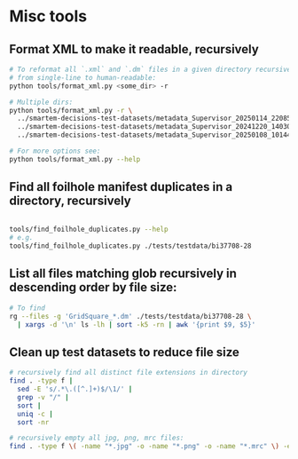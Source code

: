# Misc tools

## Format XML to make it readable, recursively

```bash
# To reformat all `.xml` and `.dm` files in a given directory recursively, rewriting in-place
# from single-line to human-readable:
python tools/format_xml.py <some_dir> -r

# Multiple dirs:
python tools/format_xml.py -r \
  ../smartem-decisions-test-datasets/metadata_Supervisor_20250114_220855_23_epuBSAd20_GrOxDDM \
  ../smartem-decisions-test-datasets/metadata_Supervisor_20241220_140307_72_et2_gangshun \
  ../smartem-decisions-test-datasets/metadata_Supervisor_20250108_101446_62_cm40593-1_EPU

# For more options see:
python tools/format_xml.py --help
```

## Find all foilhole manifest duplicates in a directory, recursively

```bash
 
tools/find_foilhole_duplicates.py --help
# e.g.
tools/find_foilhole_duplicates.py ./tests/testdata/bi37708-28
```

## List all files matching glob recursively in descending order by file size:

```bash
# To find 
rg --files -g 'GridSquare_*.dm' ./tests/testdata/bi37708-28 \
  | xargs -d '\n' ls -lh | sort -k5 -rn | awk '{print $9, $5}'
```

## Clean up test datasets to reduce file size

```bash
# recursively find all distinct file extensions in directory
find . -type f |
  sed -E 's/.*\.([^.]+)$/\1/' |
  grep -v "/" |
  sort |
  uniq -c |
  sort -nr

# recursively empty all jpg, png, mrc files:
find . -type f \( -name "*.jpg" -o -name "*.png" -o -name "*.mrc" \) -exec truncate -s 0 {} \;
```
